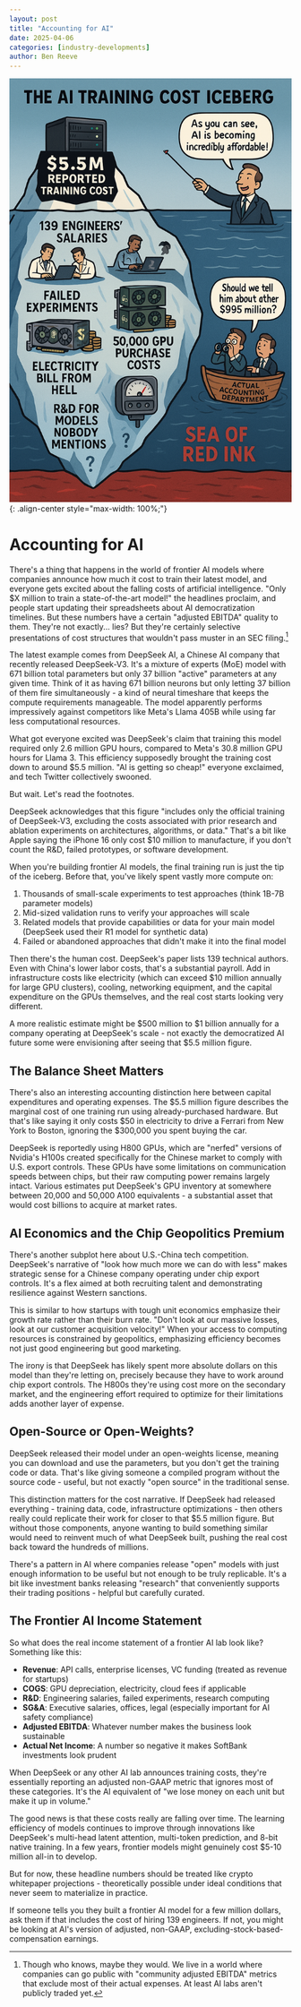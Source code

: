 ```yaml
---
layout: post
title: "Accounting for AI"
date: 2025-04-06
categories: [industry-developments]
author: Ben Reeve
---
```


![Accounting for AI](/assets/images/posts/839B9CFA-91C9-4F23-B499-35988CB0D385.png){: .align-center style="max-width: 100%;"}

# Accounting for AI

There's a thing that happens in the world of frontier AI models where companies announce how much it cost to train their latest model, and everyone gets excited about the falling costs of artificial intelligence. "Only $X million to train a state-of-the-art model!" the headlines proclaim, and people start updating their spreadsheets about AI democratization timelines. But these numbers have a certain "adjusted EBITDA" quality to them. They're not exactly... lies? But they're certainly selective presentations of cost structures that wouldn't pass muster in an SEC filing.[^1]

The latest example comes from DeepSeek AI, a Chinese AI company that recently released DeepSeek-V3. It's a mixture of experts (MoE) model with 671 billion total parameters but only 37 billion "active" parameters at any given time. Think of it as having 671 billion neurons but only letting 37 billion of them fire simultaneously - a kind of neural timeshare that keeps the compute requirements manageable. The model apparently performs impressively against competitors like Meta's Llama 405B while using far less computational resources.

What got everyone excited was DeepSeek's claim that training this model required only 2.6 million GPU hours, compared to Meta's 30.8 million GPU hours for Llama 3. This efficiency supposedly brought the training cost down to around $5.5 million. "AI is getting so cheap!" everyone exclaimed, and tech Twitter collectively swooned.

But wait. Let's read the footnotes.

DeepSeek acknowledges that this figure "includes only the official training of DeepSeek-V3, excluding the costs associated with prior research and ablation experiments on architectures, algorithms, or data." That's a bit like Apple saying the iPhone 16 only cost $10 million to manufacture, if you don't count the R&D, failed prototypes, or software development.

When you're building frontier AI models, the final training run is just the tip of the iceberg. Before that, you've likely spent vastly more compute on:

1. Thousands of small-scale experiments to test approaches (think 1B-7B parameter models)
2. Mid-sized validation runs to verify your approaches will scale
3. Related models that provide capabilities or data for your main model (DeepSeek used their R1 model for synthetic data)
4. Failed or abandoned approaches that didn't make it into the final model

Then there's the human cost. DeepSeek's paper lists 139 technical authors. Even with China's lower labor costs, that's a substantial payroll. Add in infrastructure costs like electricity (which can exceed $10 million annually for large GPU clusters), cooling, networking equipment, and the capital expenditure on the GPUs themselves, and the real cost starts looking very different.

A more realistic estimate might be $500 million to $1 billion annually for a company operating at DeepSeek's scale - not exactly the democratized AI future some were envisioning after seeing that $5.5 million figure.

## The Balance Sheet Matters

There's also an interesting accounting distinction here between capital expenditures and operating expenses. The $5.5 million figure describes the marginal cost of one training run using already-purchased hardware. But that's like saying it only costs $50 in electricity to drive a Ferrari from New York to Boston, ignoring the $300,000 you spent buying the car.

DeepSeek is reportedly using H800 GPUs, which are "nerfed" versions of Nvidia's H100s created specifically for the Chinese market to comply with U.S. export controls. These GPUs have some limitations on communication speeds between chips, but their raw computing power remains largely intact. Various estimates put DeepSeek's GPU inventory at somewhere between 20,000 and 50,000 A100 equivalents - a substantial asset that would cost billions to acquire at market rates.

## AI Economics and the Chip Geopolitics Premium

There's another subplot here about U.S.-China tech competition. DeepSeek's narrative of "look how much more we can do with less" makes strategic sense for a Chinese company operating under chip export controls. It's a flex aimed at both recruiting talent and demonstrating resilience against Western sanctions.

This is similar to how startups with tough unit economics emphasize their growth rate rather than their burn rate. "Don't look at our massive losses, look at our customer acquisition velocity!" When your access to computing resources is constrained by geopolitics, emphasizing efficiency becomes not just good engineering but good marketing.

The irony is that DeepSeek has likely spent more absolute dollars on this model than they're letting on, precisely because they have to work around chip export controls. The H800s they're using cost more on the secondary market, and the engineering effort required to optimize for their limitations adds another layer of expense.

## Open-Source or Open-Weights?

DeepSeek released their model under an open-weights license, meaning you can download and use the parameters, but you don't get the training code or data. That's like giving someone a compiled program without the source code - useful, but not exactly "open source" in the traditional sense.

This distinction matters for the cost narrative. If DeepSeek had released everything - training data, code, infrastructure optimizations - then others really could replicate their work for closer to that $5.5 million figure. But without those components, anyone wanting to build something similar would need to reinvent much of what DeepSeek built, pushing the real cost back toward the hundreds of millions.

There's a pattern in AI where companies release "open" models with just enough information to be useful but not enough to be truly replicable. It's a bit like investment banks releasing "research" that conveniently supports their trading positions - helpful but carefully curated.

## The Frontier AI Income Statement 

So what does the real income statement of a frontier AI lab look like? Something like this:

- **Revenue**: API calls, enterprise licenses, VC funding (treated as revenue for startups)
- **COGS**: GPU depreciation, electricity, cloud fees if applicable
- **R&D**: Engineering salaries, failed experiments, research computing
- **SG&A**: Executive salaries, offices, legal (especially important for AI safety compliance)
- **Adjusted EBITDA**: Whatever number makes the business look sustainable
- **Actual Net Income**: A number so negative it makes SoftBank investments look prudent

When DeepSeek or any other AI lab announces training costs, they're essentially reporting an adjusted non-GAAP metric that ignores most of these categories. It's the AI equivalent of "we lose money on each unit but make it up in volume."

The good news is that these costs really are falling over time. The learning efficiency of models continues to improve through innovations like DeepSeek's multi-head latent attention, multi-token prediction, and 8-bit native training. In a few years, frontier models might genuinely cost $5-10 million all-in to develop.

But for now, these headline numbers should be treated like crypto whitepaper projections - theoretically possible under ideal conditions that never seem to materialize in practice.

If someone tells you they built a frontier AI model for a few million dollars, ask them if that includes the cost of hiring 139 engineers. If not, you might be looking at AI's version of adjusted, non-GAAP, excluding-stock-based-compensation earnings.

[^1]: Though who knows, maybe they would. We live in a world where companies can go public with "community adjusted EBITDA" metrics that exclude most of their actual expenses. At least AI labs aren't publicly traded yet. 